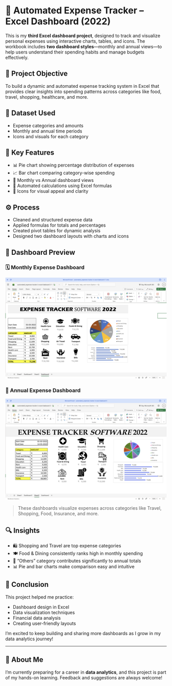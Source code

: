 # 💸 Automated Expense Tracker – Excel Dashboard (2022)

This is my **third Excel dashboard project**, designed to track and visualize personal expenses using interactive charts, tables, and icons. The workbook includes **two dashboard styles**—monthly and annual views—to help users understand their spending habits and manage budgets effectively.

## 🎯 Project Objective

To build a dynamic and automated expense tracking system in Excel that provides clear insights into spending patterns across categories like food, travel, shopping, healthcare, and more.

## 📁 Dataset Used

- Expense categories and amounts
- Monthly and annual time periods
- Icons and visuals for each category

## 📌 Key Features

- 📊 Pie chart showing percentage distribution of expenses
- 📈 Bar chart comparing category-wise spending
- 📅 Monthly vs Annual dashboard views
- 🧮 Automated calculations using Excel formulas
- 🎨 Icons for visual appeal and clarity

## ⚙️ Process

- Cleaned and structured expense data
- Applied formulas for totals and percentages
- Created pivot tables for dynamic analysis
- Designed two dashboard layouts with charts and icons

## 📸 Dashboard Preview

### 🗓️ Monthly Expense Dashboard
![Monthly Dashboard](https://github.com/aryanrajput16721/expense-tracker-dashboard-2022/blob/main/expense-dashboard-monthly.png?raw=true)

### 📅 Annual Expense Dashboard
![Annual Dashboard](https://github.com/aryanrajput16721/expense-tracker-dashboard-2022/blob/main/expense-dashboard-annual.png?raw=true)

> These dashboards visualize expenses across categories like Travel, Shopping, Food, Insurance, and more.

## 🔍 Insights

- 🛍️ Shopping and Travel are top expense categories
- 🍽️ Food & Dining consistently ranks high in monthly spending
- 🧾 “Others” category contributes significantly to annual totals
- 📊 Pie and bar charts make comparison easy and intuitive

## 🧠 Conclusion

This project helped me practice:
- Dashboard design in Excel
- Data visualization techniques
- Financial data analysis
- Creating user-friendly layouts

I’m excited to keep building and sharing more dashboards as I grow in my data analytics journey!

---

## 🚀 About Me

I’m currently preparing for a career in **data analytics**, and this project is part of my hands-on learning. Feedback and suggestions are always welcome!

